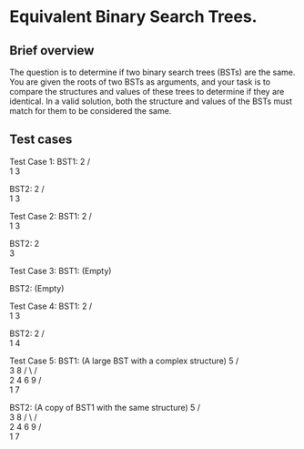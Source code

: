 # Equivalent Binary Search Trees.

## Brief overview
The question is to determine if two binary search trees (BSTs) are the same. You are given the roots of two BSTs as arguments, and your task is to compare the structures and values of these trees to determine if they are identical. In a valid solution, both the structure and values of the BSTs must match for them to be considered the same.

## Test cases
Test Case 1:
BST1:
      2
     / \
    1   3

BST2:
      2
     / \
    1   3

Test Case 2:
BST1:
      2
     / \
    1   3

BST2:
      2
       \
        3

Test Case 3:
BST1: (Empty)

BST2: (Empty)

Test Case 4:
BST1:
      2
     / \
    1   3

BST2:
      2
     / \
    1   4

Test Case 5:
BST1: (A large BST with a complex structure)
                 5
               /   \
              3     8
             / \   / \
            2   4 6   9
           /       \
          1         7

BST2: (A copy of BST1 with the same structure)
                 5
               /   \
              3     8
             / \   / \
            2   4 6   9
           /       \
          1         7





